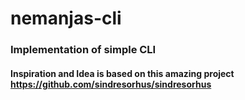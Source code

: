 # nemanjas-cli
### Implementation of simple CLI

#### Inspiration and Idea is based on this amazing project https://github.com/sindresorhus/sindresorhus


